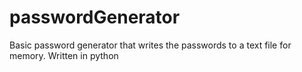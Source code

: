 # passwordGenerator
Basic password generator that writes the passwords to a text file for memory. Written in python
